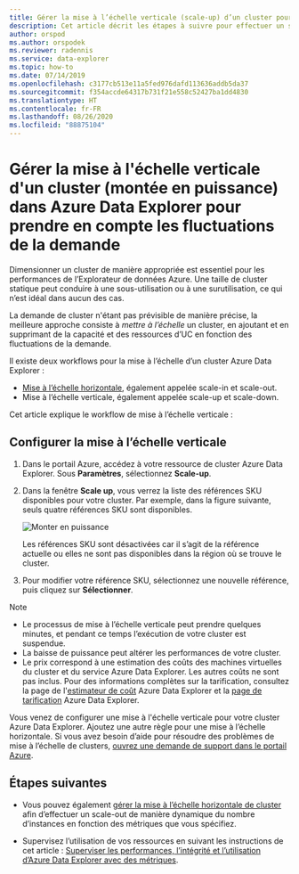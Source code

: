 ```yaml
---
title: Gérer la mise à l’échelle verticale (scale-up) d’un cluster pour répondre à la demande dans Azure Data Explorer
description: Cet article décrit les étapes à suivre pour effectuer un scale-up et un scale-down de la taille d’un cluster Azure Data Explorer en fonction des fluctuations de la demande.
author: orspod
ms.author: orspodek
ms.reviewer: radennis
ms.service: data-explorer
ms.topic: how-to
ms.date: 07/14/2019
ms.openlocfilehash: c3177cb513e11a5fed976dafd113636addb5da37
ms.sourcegitcommit: f354accde64317b731f21e558c52427ba1dd4830
ms.translationtype: HT
ms.contentlocale: fr-FR
ms.lasthandoff: 08/26/2020
ms.locfileid: "88875104"
---
```

# <a name="manage-cluster-vertical-scaling-scale-up-in-azure-data-explorer-to-accommodate-changing-demand"></a>Gérer la mise à l'échelle verticale d'un cluster (montée en puissance) dans Azure Data Explorer pour prendre en compte les fluctuations de la demande

Dimensionner un cluster de manière appropriée est essentiel pour les performances de l’Explorateur de données Azure. Une taille de cluster statique peut conduire à une sous-utilisation ou à une surutilisation, ce qui n’est idéal dans aucun des cas.

La demande de cluster n'étant pas prévisible de manière précise, la meilleure approche consiste à *mettre à l’échelle* un cluster, en ajoutant et en supprimant de la capacité et des ressources d’UC en fonction des fluctuations de la demande. 

Il existe deux workflows pour la mise à l’échelle d’un cluster Azure Data Explorer :

* [Mise à l’échelle horizontale](manage-cluster-horizontal-scaling.md), également appelée scale-in et scale-out.
* Mise à l’échelle verticale, également appelée scale-up et scale-down.

Cet article explique le workflow de mise à l’échelle verticale :

## <a name="configure-vertical-scaling"></a>Configurer la mise à l’échelle verticale

1. Dans le portail Azure, accédez à votre ressource de cluster Azure Data Explorer. Sous **Paramètres**, sélectionnez **Scale-up**.

1. Dans la fenêtre **Scale up**, vous verrez la liste des références SKU disponibles pour votre cluster. Par exemple, dans la figure suivante, seuls quatre références SKU sont disponibles.

    ![Monter en puissance](media/manage-cluster-vertical-scaling/scale-up.png)

    Les références SKU sont désactivées car il s’agit de la référence actuelle ou elles ne sont pas disponibles dans la région où se trouve le cluster.

1. Pour modifier votre référence SKU, sélectionnez une nouvelle référence, puis cliquez sur **Sélectionner**.

> [!NOTE]
> * Le processus de mise à l’échelle verticale peut prendre quelques minutes, et pendant ce temps l’exécution de votre cluster est suspendue. 
> * La baisse de puissance peut altérer les performances de votre cluster.
> * Le prix correspond à une estimation des coûts des machines virtuelles du cluster et du service Azure Data Explorer. Les autres coûts ne sont pas inclus. Pour des informations complètes sur la tarification, consultez la page de l'[estimateur de coût](https://dataexplorer.azure.com/AzureDataExplorerCostEstimator.html) Azure Data Explorer et la [page de tarification](https://azure.microsoft.com/pricing/details/data-explorer/) Azure Data Explorer.

Vous venez de configurer une mise à l'échelle verticale pour votre cluster Azure Data Explorer. Ajoutez une autre règle pour une mise à l’échelle horizontale. Si vous avez besoin d’aide pour résoudre des problèmes de mise à l’échelle de clusters, [ouvrez une demande de support dans le portail Azure](https://portal.azure.com/#blade/Microsoft_Azure_Support/HelpAndSupportBlade/overview).

## <a name="next-steps"></a>Étapes suivantes

* Vous pouvez également [gérer la mise à l’échelle horizontale de cluster](manage-cluster-horizontal-scaling.md) afin d’effectuer un scale-out de manière dynamique du nombre d’instances en fonction des métriques que vous spécifiez.

* Supervisez l’utilisation de vos ressources en suivant les instructions de cet article : [Superviser les performances, l’intégrité et l’utilisation d’Azure Data Explorer avec des métriques](using-metrics.md).

